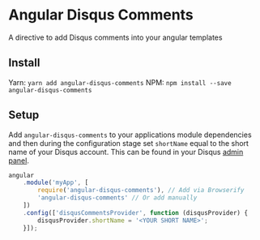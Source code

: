 # Angular Disqus Comments

A directive to add Disqus comments into your angular templates

## Install

Yarn: `yarn add angular-disqus-comments`
NPM: `npm install --save angular-disqus-comments`

## Setup

Add `angular-disqus-comments` to your applications module dependencies and then during the configuration stage set `shortName` equal to the short name of your Disqus account. This can be found in your Disqus [admin panel](https://disqus.com/admin/).

```javascript
angular
	.module('myApp', [
		require('angular-disqus-comments'), // Add via Browserify
		'angular-disqus-comments' // Or add manually
	])
	.config(['disqusCommentsProvider', function (disqusProvider) {
		disqusProvider.shortName = '<YOUR SHORT NAME>';
	}]);
```
